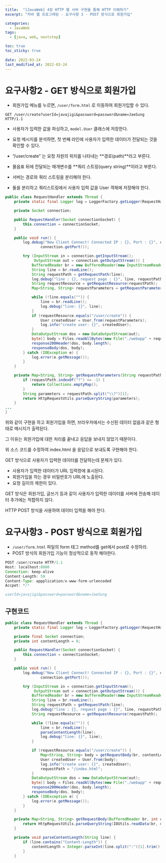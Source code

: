 ```yaml
---
title:  "[JavaWeb] 4장 HTTP 웹 서버 구현을 통해 HTTP 이해하기"
excerpt: "자바 웹 프로그래밍 - 요구사항 3 - POST 방식으로 회원가입"

categories:
  - JavaWeb
tags:
  - [java, web, nextstep]

toc: true
toc_sticky: true
 
date: 2022-03-24
last_modified_at: 2022-03-24
---
```

# 요구사항2 - GET 방식으로 회원가입

- 회원가입 메뉴를 누르면, `/user/form.html` 로 이동하여 회원가입할 수 있다.

```
GET /user/create?userId=javajigi&password=password&name=JaeSung HTTP/1.1
```

- 사용자가 입력한 값을 파싱하고, `model.User` 클래스에 저장한다.
- 요청 메시지를 분석하면, 첫 번째 라인에 사용자가 입력한 데이터가 전달되는 것을 확인할 수 있다.

- “/user/create” 는 요청 자원의 위치를 나타내는 **경로(path)**라고 부른다.
- 물음표 뒤에 전달되는 매개변수를 **쿼리 스트링(query string)**이라고 부른다.
- 서버는 경로와 쿼리 스트링을 분리해야 한다.
- 둘을 분리하고 쿼리스트링에서 사용자 입력 값을 User 객체에 저장해야 한다.

```java
public class RequestHandler extends Thread {
    private static final Logger log = LoggerFactory.getLogger(RequestHandler.class);

    private Socket connection;

    public RequestHandler(Socket connectionSocket) {
        this.connection = connectionSocket;
    }

    public void run() {
        log.debug("New Client Connect! Connected IP : {}, Port : {}", connection.getInetAddress(),
                connection.getPort());

        try (InputStream in = connection.getInputStream();
             OutputStream out = connection.getOutputStream()) {
            BufferedReader br = new BufferedReader(new InputStreamReader(in, Charsets.UTF_8));
            String line = br.readLine();
            String requestPath = getRequestPath(line);
            log.debug("line : {}, request page : {}", line, requestPath);
            String requestResource = getRequestResource(requestPath);
            Map<String, String> requestParameters = getRequestParameters(requestPath);

            while (!line.equals("")) {
                line = br.readLine();
                log.debug("line: {}", line);
            }
            if (requestResource.equals("/user/create")) {
                User createdUser = User.from(requestParameters);
                log.info("create user: {}", createdUser);
            }
            DataOutputStream dos = new DataOutputStream(out);
            byte[] body = Files.readAllBytes(new File("./webapp" + requestPath).toPath());
            response200Header(dos, body.length);
            responseBody(dos, body);
        } catch (IOException e) {
            log.error(e.getMessage());
        }
    }

    private Map<String, String> getRequestParameters(String requestPath) {
        if (requestPath.indexOf("?") == -1) {
            return Collections.emptyMap();
        }
        String parameters = requestPath.split("\\?")[1];
        return HttpRequestUtils.parseQueryString(parameters);
    }
...
}
```

위와 같이 구현을 하고 회원가입을 하면, 브라우저에서는 수신된 데이터 없음과 같은 형태로 메시지가 출력된다.

그 이유는 회원가입에 대한 처리를 끝내고 응답을 보내지 않았기 때문이다.

위 소스 코드를 수정하여 index.html 을 응답으로 보내도록 구현해야 한다.

GET 방식으로 사용자가 입력한 데이터를 전달하는데 문제가 있다.

- 사용자가 입력한 데이터가 URL 입력창에 표시된다.
- 회원가입을 하는 경우 비밀번호가 URL에 노출된다.
- 요청 길이의 제한이 있다.

GET 방식은 회원가입, 글쓰기 등과 같이 사용자가 입력한 데이터를 서버에 전송해 데이터 추가에는 적합하지 않다.

HTTP POST 방식을 사용하여 데이터 입력을 해야 한다.

# 요구사항3 - POST 방식으로 회원가입

- `/user/form.html` 파일의 form 태그 method를 get에서 post로 수정하라.
- POST 방식의 회원가입 기능이 정상적으로 동작 해야한다.

```java
POST /user/create HTTP/1.1
Host: localhost:8080
Connection: keep-alive
Content-Length: 59
Content-Type: appplication/x-www-form-urlencoded
Accpet: */*

userId=javajigi&password=password&name=JaeSung
```

## 구현코드

```java
public class RequestHandler extends Thread {
    private static final Logger log = LoggerFactory.getLogger(RequestHandler.class);

    private final Socket connection;
    private int contentLength = 0;

    public RequestHandler(Socket connectionSocket) {
        this.connection = connectionSocket;
    }

    public void run() {
        log.debug("New Client Connect! Connected IP : {}, Port : {}", connection.getInetAddress(),
                connection.getPort());

        try (InputStream in = connection.getInputStream();
             OutputStream out = connection.getOutputStream()) {
            BufferedReader br = new BufferedReader(new InputStreamReader(in, Charsets.UTF_8));
            String line = br.readLine();
            String requestPath = getRequestPath(line);
            log.debug("line : {}, request page : {}", line, requestPath);
            String requestResource = getRequestResource(requestPath);

            while (!line.equals("")) {
                line = br.readLine();
                parseContentLength(line);
                log.debug("line: {}", line);
            }

            if (requestResource.equals("/user/create")) {
                Map<String, String> body = getRequestBody(br, contentLength);
                User createdUser = User.from(body);
                log.info("create user: {}", createdUser);
                requestPath = "/index.html";
            }
            DataOutputStream dos = new DataOutputStream(out);
            byte[] body = Files.readAllBytes(new File("./webapp" + requestPath).toPath());
            response200Header(dos, body.length);
            responseBody(dos, body);
        } catch (IOException e) {
            log.error(e.getMessage());
        }
    }

    private Map<String, String> getRequestBody(BufferedReader br, int contentLength) throws IOException {
        return HttpRequestUtils.parseQueryString(IOUtils.readData(br, contentLength));
    }

    private void parseContentLength(String line) {
        if (line.contains("Content-Length")) {
            contentLength = Integer.parseInt(line.split(":")[1].trim());
        }
    }
```
